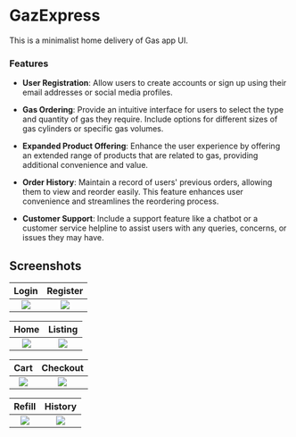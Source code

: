 # GazExpress

This is a minimalist home delivery of Gas app UI.

### Features
- **User Registration**: Allow users to create accounts or sign up using their email addresses or social media profiles.

- **Gas Ordering**: Provide an intuitive interface for users to select the type and quantity of gas they require. Include options for different sizes of gas cylinders or specific gas volumes.

- **Expanded Product Offering**: Enhance the user experience by offering an extended range of products that are related to gas, providing additional convenience and value.

- **Order History**: Maintain a record of users' previous orders, allowing them to view and reorder easily. This feature enhances user convenience and streamlines the reordering process.

- **Customer Support**: Include a support feature like a chatbot or a customer service helpline to assist users with any queries, concerns, or issues they may have.

## Screenshots


Login                      |  Register
:-------------------------:|:-------------------------:
![](https://github.com/cedricbahirwe/GazExpress/assets/49038614/571d4ba8-4f27-458f-bf0b-aa3cbc635d41)  |  ![](https://github.com/cedricbahirwe/GazExpress/assets/49038614/0325c9f2-f6fb-4e42-95aa-903149163333)

Home                       |  Listing
:-------------------------:|:-------------------------:
![](https://github.com/cedricbahirwe/GazExpress/assets/49038614/9570b2ca-2bbf-433e-8978-a6a201247676)  |  ![](https://github.com/cedricbahirwe/GazExpress/assets/49038614/432b0e69-116f-4249-9a0c-9b28aeb00dbe)

Cart                       |  Checkout
:-------------------------:|:-------------------------:
![](https://github.com/cedricbahirwe/GazExpress/assets/49038614/235abeb3-c336-4f2b-8626-04af1e9fe9b6)  |  ![](https://github.com/cedricbahirwe/GazExpress/assets/49038614/4c71d997-2692-4bce-9e20-dcdac6368000)

Refill                     |  History
:-------------------------:|:-------------------------:
![](https://github.com/cedricbahirwe/GazExpress/assets/49038614/c1daeaa7-ca36-4c8e-abc5-63d1dd8bf0ef)  |  ![](https://github.com/cedricbahirwe/GazExpress/assets/49038614/6de6fb69-73d8-48a3-9972-1850fa6be6e4)
